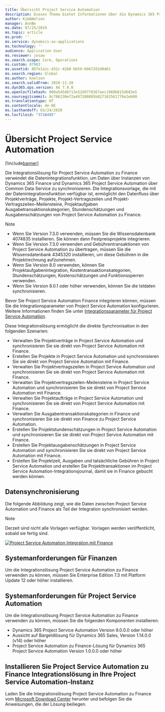 ```yaml
---
title: Übersicht Project Service Automation
description: Dieses Thema bietet Informationen über die Dynamics 365 Project Service Automation zu Dynamics 365 Finance Integrationslösung.
author: KimANelson
manager: AnnBe
ms.date: 07/25/2019
ms.topic: article
ms.prod: ''
ms.service: dynamics-ax-applications
ms.technology: ''
audience: Application User
ms.reviewer: josaw
ms.search.scope: Core, Operations
ms.custom: 87983
ms.assetid: 897e1a1c-d31c-42b8-bb59-6b67202d8d61
ms.search.region: Global
ms.author: knelson
ms.search.validFrom: 2016-11-28
ms.dyn365.ops.version: AX 7.0.0
ms.openlocfilehash: 080a545d8713e52d9778367aec1969b815d683e5
ms.sourcegitcommit: 8c786230ef2a497280885b827162561776e2eb00
ms.translationtype: HT
ms.contentlocale: de-DE
ms.lasthandoff: 03/24/2020
ms.locfileid: "3716495"
---
```

# <a name="project-service-automation-overview"></a>Übersicht Project Service Automation

[!include[banner](../includes/banner.md)]

Die Integrationslösung für Project Service Automation zu Finance verwendet die Datenintegrationsfunktion, um Daten über Instanzen von Dynamics 365 Finance und Dynamics 365 Project Service Automation über Common Data Service zu synchronisieren. Die Integrationsvorlage, die mit der Datenintegrationsfunktion verfügbar ist, ermöglicht den Datenfluss über Projektverträge, Projekte, Projekt-Vertragszeilen und Projekt-Vertragszeilen-Meilensteine, Projektaufgaben Ausgabetransaktionskategorien, Stundenschätzungen und Ausgabenschätzungen von Project Service Automation zu Finance.

> [!NOTE]
> - Wenn Sie Version 7.3.0 verwenden, müssen Sie die Wissensdatenbank 4074835 installieren. Sie können dann Festpreisprojekte integrieren.
> - Wenn Sie Version 7.3.0 verwenden und Gebührentransaktionen von Project Service Automation zu übertragen, müssen Sie die Wissensdatenbank 4345320 installieren, um diese Gebühren in die Projektrechnung aufzunehmen.
> - Wenn Sie Version 8.0 verwenden, können Sie Projektaufgabenintegration, Kostentransaktionskategorien, Stundenschätzungen, Kostenschätzungen und Funktionssperren verwenden.
> - Wenn Sie Version 8.0.1 oder höher verwenden, können Sie die Istdaten synchronisieren.

Bevor Sie Project Service Automation Finance integrieren können, müssen Sie die Integrationsparameter von Project Service Automation konfigurieren. Weitere Informationen finden Sie unter [Integrationsparameter für Project Service Automation](PSA-parameters.md).

Diese Integrationslösung ermöglicht die direkte Synchronisation in den folgenden Szenarien:

- Verwalten Sie Projektverträge in Project Service Automation und synchronisieren Sie sie direkt von Project Service Automation mit Finance.
- Erstellen Sie Projekte in Project Service Automation und synchronisieren Sie sie direkt von Project Service Automation mit Finance.
- Verwalten Sie Projektvertragszeilen in Project Service Automation und synchronisieren Sie sie direkt von Project Service Automation mit Finance.
- Verwalten Sie Projektvertragszeilen-Meilensteine in Project Service Automation und synchronisieren Sie sie direkt von Project Service Automation mit Finance.
- Verwalten Sie Projektaufträge in Project Service Automation und synchronisieren Sie sie direkt von Project Service Automation mit Finance.
- Verwalten Sie Ausgabentransaktionskategorien in Finance und synchronisieren Sie sie direkt von Finance zu Project Service Automation.
- Erstellen Sie Projektstundenschätzungen in Project Service Automation und synchronisieren Sie sie direkt von Project Service Automation mit Finance.
- Erstellen Sie Projektausgabenschätzungen in Project Service Automation und synchronisieren Sie sie direkt von Project Service Automation mit Finance.
- Erstellen Sie Projektzeit, Ausgaben und tatsächliche Gebühren in Project Service Automation und erstellen Sie Projekttransaktionen im Project Service Automation-Integrationsjournal, damit sie in Finance gebucht werden können.

## <a name="data-synchronization"></a>Datensynchronisierung

Die folgende Abbildung zeigt, wie die Daten zwischen Project Service Automation und Finance als Teil der Integration synchronisiert werden.

> [!NOTE]
> Derzeit sind nicht alle Vorlagen verfügbar. Vorlagen werden veröffentlicht, sobald sie fertig sind.

[![Project Service Automation Integration mit Finance](./media/PSA-integration.png)](./media/PSA-integration.png)

## <a name="system-requirements-for-finance"></a>Systemanforderungen für Finanzen

Um die Integrationslösung Project Service Automation zu Finance verwenden zu können, müssen Sie Enterprise Edition 7.3 mit Platform Update 12 oder höher installieren.

## <a name="system-requirements-for-project-service-automation"></a>Systemanforderungen für Project Service Automation

Um die Integrationslösung Project Service Automation zu Finance verwenden zu können, müssen Sie die folgenden Komponenten installieren:

- Dynamics 365 Project Service Automation Version 9.0.0.0 oder höher
- Aussicht auf Bargeldlösung für Dynamics 365 Sales, Version 1.14.0.0 (v14) oder höher
- Project Service Automation zu Finance-Lösung für Dynamics 365 Project Service Automation Version 1.0.0.0 oder höher

## <a name="install-the-project-service-automation-to-finance-integration-solution-in-your-project-service-automation-instance"></a>Installieren Sie Project Service Automation zu Finance Integrationslösung in Ihre Project Service Automation-Instanz

Laden Sie die Integrationslösung Project Service Automation zu Finance vom [Microsoft Download Center](https://www.microsoft.com/download/details.aspx?id=57016) herunter und befolgen Sie die Anweisungen, die der Lösung beiliegen.
